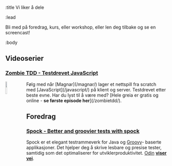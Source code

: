 :title Vi liker å dele

:lead

Bli med på foredrag, kurs, eller workshop, eller len deg tilbake og se en screencast!

:body

## Videoserier

### [Zombie TDD - Testdrevet JavaScript](/zombietdd/)

<img style="width: 10%; float: left; margin-right: 15px;" src="/illustrations/side-projects/zombietdd.jpg">
Følg med når [Magnar](/magnar/) lager et nettspill fra scratch med
[JavaScript](/javascript/) på klient og server. Testdrevet etter beste evne. Har
du lyst til å være med?
[Hele greia er gratis og online - <strong>se første episode her</strong>](/zombietdd/).

## Foredrag

### [Spock - Better and groovier tests with spock](/groovyspock/)

Spock er et elegant testrammeverk for Java og [Groovy](/groovy/)- baserte
applikasjoner. Det hjelper deg å skrive lesbare og presise tester, samtidig som
det optimaliserer for utviklerproduktivitet. [Odin](/odin/) [<strong>viser vei</strong>](/groovyspock/).
